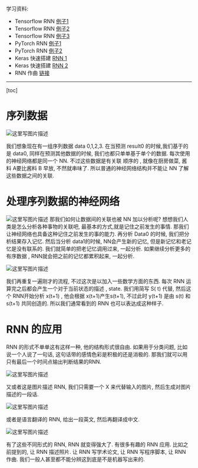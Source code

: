 学习资料:

- Tensorflow RNN [例子1](https://morvanzhou.github.io/tutorials/machine-learning/tensorflow/5-07-RNN1/)
- Tensorflow RNN [例子2](https://morvanzhou.github.io/tutorials/machine-learning/tensorflow/5-08-RNN2/)
- Tensorflow RNN [例子3](https://morvanzhou.github.io/tutorials/machine-learning/tensorflow/5-09-RNN3/)
- PyTorch RNN [例子1](https://morvanzhou.github.io/tutorials/machine-learning/torch/4-02-RNN-classification/)
- PyTorch RNN [例子2](https://morvanzhou.github.io/tutorials/machine-learning/torch/4-03-RNN-regression/)
- Keras 快速搭建 [RNN 1](https://morvanzhou.github.io/tutorials/machine-learning/keras/2-4-RNN-classifier/)
- Keras 快速搭建 [RNN 2](https://morvanzhou.github.io/tutorials/machine-learning/keras/2-5-RNN-LSTM-Regressor/)
- RNN 作曲 [链接](http://www.hexahedria.com/2015/08/03/composing-music-with-recurrent-neural-networks/)


----------
[toc]

# 序列数据
![这里写图片描述](https://morvanzhou.github.io/static/results/ML-intro/rnn2.png)

我们想象现在有一组序列数据 data 0,1,2,3. 在当预测 result0 的时候,我们基于的是 data0, 同样在预测其他数据的时候, 我们也都只单单基于单个的数据. 每次使用的神经网络都是同一个 NN. 不过这些数据是有关联 顺序的 , 就像在厨房做菜, 酱料 A要比酱料 B 早放, 不然就串味了. 所以普通的神经网络结构并不能让 NN 了解这些数据之间的关联.

# 处理序列数据的神经网络
![这里写图片描述](https://morvanzhou.github.io/static/results/ML-intro/rnn3.png)
那我们如何让数据间的关联也被 NN 加以分析呢? 想想我们人类是怎么分析各种事物的关联吧, 最基本的方式,就是记住之前发生的事情. 那我们让神经网络也具备这种记住之前发生的事的能力. 再分析 Data0 的时候, 我们把分析结果存入记忆. 然后当分析 data1的时候, NN会产生新的记忆, 但是新记忆和老记忆是没有联系的. 我们就简单的把老记忆调用过来, 一起分析. 如果继续分析更多的有序数据 , RNN就会把之前的记忆都累积起来, 一起分析.

![这里写图片描述](https://morvanzhou.github.io/static/results/ML-intro/rnn4.png)

我们再重复一遍刚才的流程, 不过这次是以加入一些数学方面的东西. 每次 RNN 运算完之后都会产生一个对于当前状态的描述 , state. 我们用简写 S( t) 代替, 然后这个 RNN开始分析 x(t+1) , 他会根据 x(t+1)产生s(t+1), 不过此时 y(t+1) 是由 s(t) 和 s(t+1) 共同创造的. 所以我们通常看到的 RNN 也可以表达成这种样子.

# RNN 的应用
RNN 的形式不单单这有这样一种, 他的结构形式很自由. 如果用于分类问题, 比如说一个人说了一句话, 这句话带的感情色彩是积极的还是消极的. 那我们就可以用只有最后一个时间点输出判断结果的RNN.

![这里写图片描述](http://img.blog.csdn.net/20171214175922356?watermark/2/text/aHR0cDovL2Jsb2cuY3Nkbi5uZXQvd2M3ODE3MDgyNDk=/font/5a6L5L2T/fontsize/400/fill/I0JBQkFCMA==/dissolve/70/gravity/SouthEast)

又或者这是图片描述 RNN, 我们只需要一个 X 来代替输入的图片, 然后生成对图片描述的一段话.

![这里写图片描述](http://img.blog.csdn.net/20171214175930289?watermark/2/text/aHR0cDovL2Jsb2cuY3Nkbi5uZXQvd2M3ODE3MDgyNDk=/font/5a6L5L2T/fontsize/400/fill/I0JBQkFCMA==/dissolve/70/gravity/SouthEast)

或者是语言翻译的 RNN, 给出一段英文, 然后再翻译成中文.

![这里写图片描述](http://img.blog.csdn.net/20171214175939002?watermark/2/text/aHR0cDovL2Jsb2cuY3Nkbi5uZXQvd2M3ODE3MDgyNDk=/font/5a6L5L2T/fontsize/400/fill/I0JBQkFCMA==/dissolve/70/gravity/SouthEast)

有了这些不同形式的 RNN, RNN 就变得强大了. 有很多有趣的 RNN 应用. 比如之前提到的, 让 RNN 描述照片. 让 RNN 写学术论文, 让 RNN 写程序脚本, 让 RNN 作曲. 我们一般人甚至都不能分辨这到底是不是机器写出来的.
